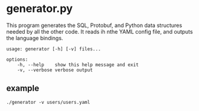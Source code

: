 # generator.py

This program generates the SQL, Protobuf, and Python data structures
needed by all the other code. It reads ih nthe YAML config file, and
outputs the language bindings.

	usage: generator [-h] [-v] files...

	options:
		-h, --help    show this help message and exit
		-v, --verbose verbose output

## example

	./generator -v users/users.yaml
